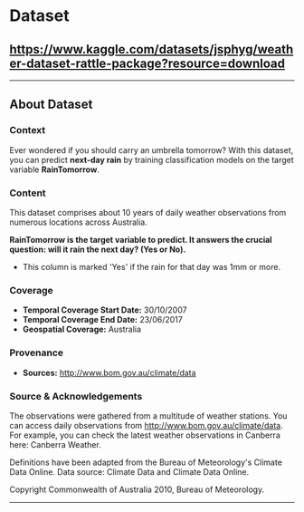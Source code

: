 # Dataset

## https://www.kaggle.com/datasets/jsphyg/weather-dataset-rattle-package?resource=download

---------------

## About Dataset
### Context
Ever wondered if you should carry an umbrella tomorrow? With this dataset, you can predict **next-day rain** by training classification models on the target variable **RainTomorrow**.

### Content
This dataset comprises about 10 years of daily weather observations from numerous locations across Australia.

**RainTomorrow is the target variable to predict. It answers the crucial question: will it rain the next day? (Yes or No).**

- This column is marked 'Yes' if the rain for that day was 1mm or more.

### Coverage
- **Temporal Coverage Start Date:** 30/10/2007
- **Temporal Coverage End Date:** 23/06/2017
- **Geospatial Coverage:** Australia

### Provenance
- **Sources:** http://www.bom.gov.au/climate/data



### Source & Acknowledgements
The observations were gathered from a multitude of weather stations. You can access daily observations from http://www.bom.gov.au/climate/data.
For example, you can check the latest weather observations in Canberra here: Canberra Weather.

Definitions have been adapted from the Bureau of Meteorology's Climate Data Online.
Data source: Climate Data and Climate Data Online.

Copyright Commonwealth of Australia 2010, Bureau of Meteorology.

---------------
